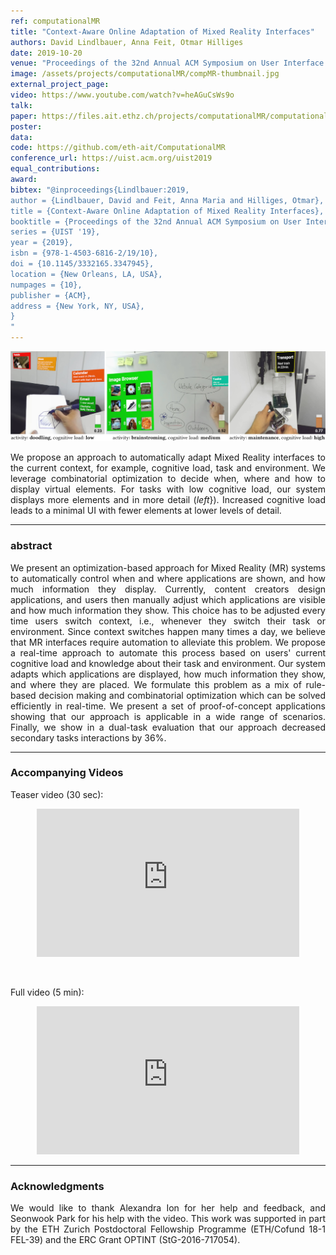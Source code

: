 ```yaml
---
ref: computationalMR
title: "Context-Aware Online Adaptation of Mixed Reality Interfaces"
authors: David Lindlbauer, Anna Feit, Otmar Hilliges
date: 2019-10-20
venue: "Proceedings of the 32nd Annual ACM Symposium on User Interface Software and Technology"
image: /assets/projects/computationalMR/compMR-thumbnail.jpg
external_project_page: 
video: https://www.youtube.com/watch?v=heAGuCsWs9o
talk: 
paper: https://files.ait.ethz.ch/projects/computationalMR/computationalMR_preprint.pdf
poster: 
data: 
code: https://github.com/eth-ait/ComputationalMR
conference_url: https://uist.acm.org/uist2019
equal_contributions: 
award: 
bibtex: "@inproceedings{Lindlbauer:2019,
author = {Lindlbauer, David and Feit, Anna Maria and Hilliges, Otmar},
title = {Context-Aware Online Adaptation of Mixed Reality Interfaces},
booktitle = {Proceedings of the 32nd Annual ACM Symposium on User Interface Software and Technology},
series = {UIST '19},
year = {2019},
isbn = {978-1-4503-6816-2/19/10},
doi = {10.1145/3332165.3347945},
location = {New Orleans, LA, USA},
numpages = {10},
publisher = {ACM},
address = {New York, NY, USA},
}
"
---
```



<img class="fullcol" src="/assets/projects/computationalMR/compMR-teaser.jpg" alt="Teaser-Picture" />

<p align="justify">
    <span class="figurecap">
        We propose an approach to automatically adapt Mixed Reality interfaces to the current context, for example, cognitive load, task and environment. We leverage combinatorial optimization to decide when, where and how to display virtual elements. For tasks with low cognitive load, our system displays more elements and in more detail (<i>left</i>}). Increased cognitive load leads to a minimal UI with fewer elements at lower levels of detail.
    </span>
</p>
<hr />
        


<h3>abstract</h3>
<p align="justify">
  We present an optimization-based approach for Mixed Reality (MR) systems to automatically control when and where applications are shown, and how much information they display.
  Currently, content creators design applications, and users then manually adjust which applications are visible and how much information they show.
  This choice has to be adjusted every time users switch context, i.e., whenever they switch their task or environment.
  Since context switches happen many times a day, we believe that MR interfaces require automation to alleviate this problem.
  We propose a real-time approach to automate this process based on users' current cognitive load and knowledge about their task and environment.
  Our system adapts which applications are displayed, how much information they show, and where they are placed. We formulate this problem as a mix of rule-based decision making and combinatorial optimization which can be solved efficiently in real-time.
  We present a set of proof-of-concept applications showing that our approach is applicable in a wide range of scenarios.
  Finally, we show in a dual-task evaluation that our approach decreased secondary tasks interactions by 36%.
</p>
<hr />  


<h3>Accompanying Videos</h3>
<p>
Teaser video (30 sec):
<div class="video" align="center">
  <iframe width="420" height="237" src="https://www.youtube.com/embed/geZjEqrZ1fI" frameborder="0" allowfullscreen></iframe>
</div>
</p>
<br />
<p>
Full video (5 min):
<div class="video" align="center">
  <iframe width="420" height="237" src="https://www.youtube.com/embed/heAGuCsWs9o" frameborder="0" allowfullscreen></iframe>
</div>
</p>
<hr />
    


<!--
<div class="fullcol">
    <h3>additional results</h3>
    <br/>
    <img class="halfcol" src="/assets/projects/deformables/bar_small.png" alt="Teaser-Picture" />
    <img class="halfcol" src="/assets/projects/deformables/organ_stacked_small.png" alt="Teaser-Picture" />
    <div class="halfcol">
        <p align="justify">
            <span class="figurecap">
                Top row: schematic sensor routings obtained using our tool with automatic sensor refinement.
                Middle row: fabricated device.
                Bottom row: Ground truth (gray) vs. reconstruction (orange). Insets show error on a heat map scale, with maximum error (white) at 22 mm (darker is better).
            </span>
        </p>
    </div>
    <div class="halfcol">
        <p align="justify">
            <span class="figurecap">
                Two example deformations of the organ pipe model designed with our method. Ground truth (gray) vs. reconstruction (orange).
            </span>
        </p>
    </div>
</div> -->

<!-- <div class="fullcol">
    <br/><br/>
    <img class="fullcol" src="/assets/projects/deformables/sheet_squared_small.png" alt="Teaser-Picture" />
    <p align="justify">
        <span class="figurecap">
            Snapshots of the design process. Top Row: the user placed, refined,
            and edited four sensors (left); Reconstruction error is expected to be very low (right). Bottom row: Interaction
            with fabricated device (left) and ground truth comparison (right).
        </span>
    </p>
    <hr />
    <br/>
    <br/>
</div> -->

<h3>Acknowledgments</h3>
<p align="justify">
  We would like to thank Alexandra Ion for her help and feedback, and Seonwook Park for his help with the video.
  This work was supported in part by the ETH Zurich Postdoctoral Fellowship Programme (ETH/Cofund 18-1 FEL-39) and the ERC Grant OPTINT (StG-2016-717054).
</p>